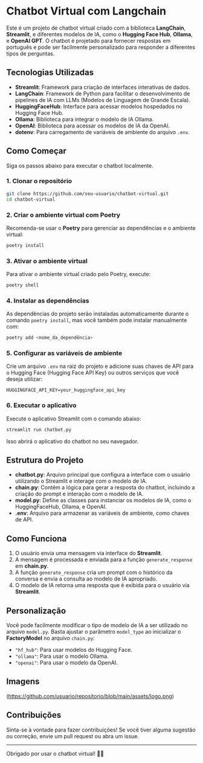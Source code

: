 # Chatbot Virtual com Langchain

Este é um projeto de chatbot virtual criado com a biblioteca **LangChain**, **Streamlit**, e diferentes modelos de IA, como o **Hugging Face Hub**, **Ollama**, e **OpenAI GPT**. O chatbot é projetado para fornecer respostas em português e pode ser facilmente personalizado para responder a diferentes tipos de perguntas.

## Tecnologias Utilizadas

- **Streamlit**: Framework para criação de interfaces interativas de dados.
- **LangChain**: Framework de Python para facilitar o desenvolvimento de pipelines de IA com LLMs (Modelos de Linguagem de Grande Escala).
- **HuggingFaceHub**: Interface para acessar modelos hospedados no Hugging Face Hub.
- **Ollama**: Biblioteca para integrar o modelo de IA Ollama.
- **OpenAI**: Biblioteca para acessar os modelos de IA da OpenAI.
- **dotenv**: Para carregamento de variáveis de ambiente do arquivo `.env`.

## Como Começar

Siga os passos abaixo para executar o chatbot localmente.

### 1. Clonar o repositório

```bash
git clone https://github.com/seu-usuario/chatbot-virtual.git
cd chatbot-virtual
```

### 2. Criar o ambiente virtual com Poetry

Recomenda-se usar o **Poetry** para gerenciar as dependências e o ambiente virtual:

```bash
poetry install
```

### 3. Ativar o ambiente virtual

Para ativar o ambiente virtual criado pelo Poetry, execute:

```bash
poetry shell
```

### 4. Instalar as dependências

As dependências do projeto serão instaladas automaticamente durante o comando `poetry install`, mas você também pode instalar manualmente com:

```bash
poetry add <nome_da_dependência>
```

### 5. Configurar as variáveis de ambiente

Crie um arquivo `.env` na raiz do projeto e adicione suas chaves de API para o Hugging Face (Hugging Face API Key) ou outros serviços que você deseja utilizar:

```env
HUGGINGFACE_API_KEY=your_huggingface_api_key
```

### 6. Executar o aplicativo

Execute o aplicativo Streamlit com o comando abaixo:

```bash
streamlit run chatbot.py
```

Isso abrirá o aplicativo do chatbot no seu navegador.

## Estrutura do Projeto

- **chatbot.py**: Arquivo principal que configura a interface com o usuário utilizando o Streamlit e interage com o modelo de IA.
- **chain.py**: Contém a lógica para gerar a resposta do chatbot, incluindo a criação do prompt e interação com o modelo de IA.
- **model.py**: Define as classes para instanciar os modelos de IA, como o HuggingFaceHub, Ollama, e OpenAI.
- **.env**: Arquivo para armazenar as variáveis de ambiente, como chaves de API.

## Como Funciona

1. O usuário envia uma mensagem via interface do **Streamlit**.
2. A mensagem é processada e enviada para a função `generate_response` em **chain.py**.
3. A função `generate_response` cria um prompt com o histórico da conversa e envia a consulta ao modelo de IA apropriado.
4. O modelo de IA retorna uma resposta que é exibida para o usuário via **Streamlit**.

## Personalização

Você pode facilmente modificar o tipo de modelo de IA a ser utilizado no arquivo `model.py`. Basta ajustar o parâmetro `model_type` ao inicializar o **FactoryModel** no arquivo `chain.py`:

- `"hf_hub"`: Para usar modelos do Hugging Face.
- `"ollama"`: Para usar o modelo Ollama.
- `"openai"`: Para usar o modelo da OpenAI.

## Imagens
(https://github.com/usuario/repositorio/blob/main/assets/logo.png)

## Contribuições

Sinta-se à vontade para fazer contribuições! Se você tiver alguma sugestão ou correção, envie um pull request ou abra um issue.

---

Obrigado por usar o chatbot virtual! 🤖💬
